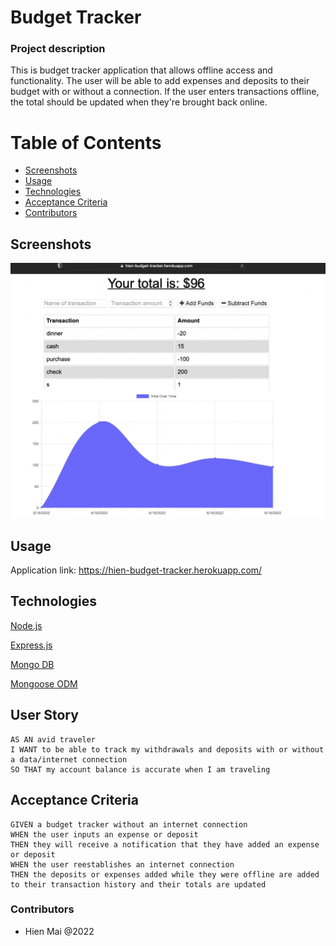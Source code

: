 # Budget Tracker

### Project description
This is budget tracker application that allows offline access and functionality. The user will be able to add expenses and deposits to their budget with or without a connection. If the user enters transactions offline, the total should be updated when they're brought back online.


# Table of Contents
  - [Screenshots](#Screenshots)
  - [Usage](#usage)
  - [Technologies](#Technologies)
  - [Acceptance Criteria](#AcceptanceCriteria)
  - [Contributors](#contributors)


## Screenshots
![](public/images/Budget-Tracker.png)


## Usage
Application link: https://hien-budget-tracker.herokuapp.com/


## Technologies

<p><a href="https://nodejs.org/">Node.js</a></p>
<p><a href="https://expressjs.com/">Express.js</a></p>
<p><a href="https://www.mongodb.com/">Mongo DB</a></p>
<p><a href="https://mongoosejs.com/">Mongoose ODM</a></p>

## User Story

```
AS AN avid traveler
I WANT to be able to track my withdrawals and deposits with or without a data/internet connection
SO THAT my account balance is accurate when I am traveling 

```

## Acceptance Criteria

```
GIVEN a budget tracker without an internet connection
WHEN the user inputs an expense or deposit
THEN they will receive a notification that they have added an expense or deposit
WHEN the user reestablishes an internet connection
THEN the deposits or expenses added while they were offline are added to their transaction history and their totals are updated

```

### Contributors
- Hien Mai @2022


